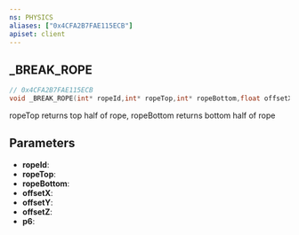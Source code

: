 ```yaml
---
ns: PHYSICS
aliases: ["0x4CFA2B7FAE115ECB"]
apiset: client
---
```

## _BREAK_ROPE

```c
// 0x4CFA2B7FAE115ECB
void _BREAK_ROPE(int* ropeId,int* ropeTop,int* ropeBottom,float offsetX,float offsetY,float offsetZ,int p6);
```

ropeTop returns top half of rope, ropeBottom returns bottom half of rope

## Parameters
* **ropeId**:
* **ropeTop**:
* **ropeBottom**:
* **offsetX**:
* **offsetY**:
* **offsetZ**:
* **p6**: